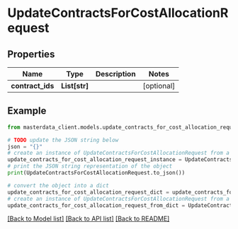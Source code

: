 # UpdateContractsForCostAllocationRequest


## Properties

Name | Type | Description | Notes
------------ | ------------- | ------------- | -------------
**contract_ids** | **List[str]** |  | [optional] 

## Example

```python
from masterdata_client.models.update_contracts_for_cost_allocation_request import UpdateContractsForCostAllocationRequest

# TODO update the JSON string below
json = "{}"
# create an instance of UpdateContractsForCostAllocationRequest from a JSON string
update_contracts_for_cost_allocation_request_instance = UpdateContractsForCostAllocationRequest.from_json(json)
# print the JSON string representation of the object
print(UpdateContractsForCostAllocationRequest.to_json())

# convert the object into a dict
update_contracts_for_cost_allocation_request_dict = update_contracts_for_cost_allocation_request_instance.to_dict()
# create an instance of UpdateContractsForCostAllocationRequest from a dict
update_contracts_for_cost_allocation_request_from_dict = UpdateContractsForCostAllocationRequest.from_dict(update_contracts_for_cost_allocation_request_dict)
```
[[Back to Model list]](../README.md#documentation-for-models) [[Back to API list]](../README.md#documentation-for-api-endpoints) [[Back to README]](../README.md)


